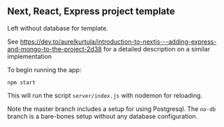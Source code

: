 ## Next, React, Express project template

Left without database for template.

See https://dev.to/aurelkurtula/introduction-to-nextjs---adding-express-and-mongo-to-the-project-2d38
for a detailed description on a similar implementation

To begin running the app:

`npm start`

This will run the script `server/index.js` with nodemon for reloading.

Note the master branch includes a setup for using Postgresql. The `no-db` branch is a bare-bones setup without any database configuration.
